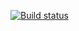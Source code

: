 [![Build status](https://ci.appveyor.com/api/projects/status/w7n6m7nrp296o0t3?svg=true)](https://ci.appveyor.com/project/ElenaVedernikova/project-a-1-2-1)
